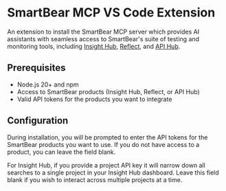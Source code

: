 # SmartBear MCP VS Code Extension

An extension to install the SmartBear MCP server which provides AI assistants with seamless access to SmartBear's suite of testing and monitoring tools, including [Insight Hub](https://www.smartbear.com/insight-hub), [Reflect](https://reflect.run), and [API Hub](https://www.smartbear.com/api-hub).

## Prerequisites

- Node.js 20+ and npm
- Access to SmartBear products (Insight Hub, Reflect, or API Hub)
- Valid API tokens for the products you want to integrate

## Configuration

During installation, you will be prompted to enter the API tokens for the SmartBear products you want to use. If you do not have access to a product, you can leave the field blank.

For Insight Hub, if you provide a project API key it will narrow down all searches to a single project in your Insight Hub dashboard. Leave this field blank if you wish to interact across multiple projects at a time.